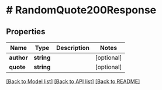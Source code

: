 # # RandomQuote200Response

## Properties

Name | Type | Description | Notes
------------ | ------------- | ------------- | -------------
**author** | **string** |  | [optional]
**quote** | **string** |  | [optional]

[[Back to Model list]](../../README.md#models) [[Back to API list]](../../README.md#endpoints) [[Back to README]](../../README.md)
